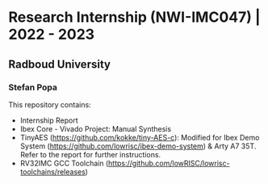 # Research Internship (NWI-IMC047) | 2022 - 2023
## Radboud University
### Stefan Popa

This repository contains:
- Internship Report
- Ibex Core - Vivado Project: Manual Synthesis
- TinyAES (https://github.com/kokke/tiny-AES-c): Modified for Ibex Demo System (https://github.com/lowrisc/ibex-demo-system) & Arty A7 35T. Refer to the report for further instructions.
- RV32IMC GCC Toolchain (https://github.com/lowRISC/lowrisc-toolchains/releases)
